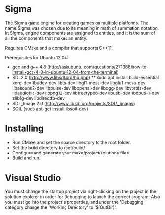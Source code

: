 Sigma
===

The Sigma game engine for creating games on multiple platforms. The name Sigma was chosen due to its meaning in math of summation notation. In Sigma, engine components are assigned to entities, and it is the sum of all the components that makes an entity.

Requires CMake and a compiler that supports C++11.

Prerequisites for Ubuntu 12.04:

* gcc and g++ 4.8 (http://askubuntu.com/questions/271388/how-to-install-gcc-4-8-in-ubuntu-12-04-from-the-terminal)
* SDL2.0 (http://www.libsdl.org/hg.php)
** sudo apt install build-essential xorg-dev libudev-dev libts-dev libgl1-mesa-dev libglu1-mesa-dev libasound2-dev libpulse-dev libopenal-dev libogg-dev libvorbis-dev libaudiofile-dev libpng12-dev libfreetype6-dev libusb-dev libdbus-1-dev zlib1g-dev libdirectfb-dev
* SDL\_Image 2.0 (http://www.libsdl.org/projects/SDL\_image/)
* SOIL (sudo apt-get install libsoil-dev)



Installing
===

* Run CMake and set the source directory to the root folder.
* Set the build directory to root/build/
* Configure and generate your make/project/solutions files.
* Build and run.

Visual Studio
===
You must change the startup project via right-clicking on the project in the solution explorer in order for Debugging to launch the correct program.
Also you must go into the project's properties, and under the 'Debugging' category change the 'Working Directory' to '$(OutDir)'.
